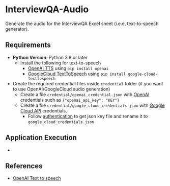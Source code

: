 # InterviewQA-Audio

Generate the audio for the InterviewQA Excel sheet (i.e.e, text-to-speech generator).

## Requirements

- **Python Version**: Python 3.8 or later
    - Install the following for text-to-speech
        - [OpenAI TTS](https://platform.openai.com/docs/guides/text-to-speech)
          using `pip install openai`
        - [GoogleCloud TextToSpeech](https://cloud.google.com/python/docs/reference/texttospeech/latest)
          using `pip install google-cloud-texttospeech`
- Create the required credential files inside `credential` folder (if you want to use OpenAI/GoogleCloud
  audio generation)
    - Create a file `credential/openai_credential.json` with [OpenAI](https://platform.openai.com/docs/overview)
      credentials such as `{"openai_api_key": "KEY"}`
    - Create a file `credential/google_cloud_credentials.json` with [Google Cloud API](https://cloud.google.com/apis)
      credentials.
        - Follow [authentication](https://github.com/GoogleCloudPlatform/hackathon-toolkit/blob/master/vision/README.md#authentication)
        to get json key file and rename it to `google_cloud_credentials.json`

## Application Execution
- 

## References

- [OpenAI Text to speech](https://platform.openai.com/docs/guides/text-to-speech)




